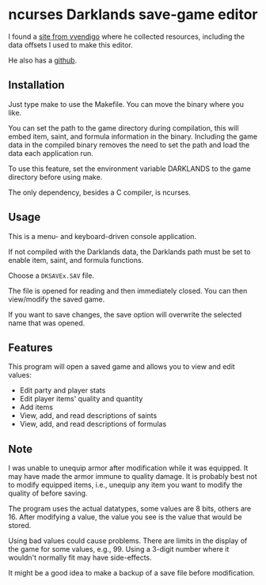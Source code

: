 # ncurses Darklands save-game editor

I found a [site from vvendigo](https://wendigo.online-siesta.com/darklands/)
where he collected resources,
including the data offsets I used to make this editor.

He also has a [github](https://github.com/vvendigo).

## Installation
Just type make to use the Makefile. You can move the binary where you like.

You can set the path to the game directory during compilation,
this will embed item, saint, and formula information in the binary.
Including the game data in the compiled binary
removes the need to set the path and load the data each application run.

To use this feature,
set the environment variable DARKLANDS to the game directory before using make.

The only dependency, besides a C compiler, is ncurses.

## Usage
This is a menu- and keyboard-driven console application.

If not compiled with the Darklands data,
the Darklands path must be set to enable item, saint, and formula functions.

Choose a `DKSAVEx.SAV` file.

The file is opened for reading and then immediately closed.
You can then view/modify the saved game.

If you want to save changes,
the save option will overwrite the selected name that was opened.

## Features
This program will open a saved game and allows you to view and edit values:
- Edit party and player stats
- Edit player items' quality and quantity
- Add items
- View, add, and read descriptions of saints
- View, add, and read descriptions of formulas

## Note
I was unable to unequip armor after modification while it was equipped.
It may have made the armor immune to quality damage.
It is probably best not to modify equipped items, i.e.,
unequip any item you want to modify the quality of before saving.

The program uses the actual datatypes, some values are 8 bits, others are 16.
After modifying a value, the value you see is the value that would be stored.

Using bad values could cause problems.
There are limits in the display of the game for some values, e.g., 99.
Using a 3-digit number where it wouldn't normally fit may have side-effects.

It might be a good idea to make a backup of a save file before modification.
